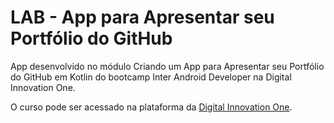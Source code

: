 # LAB -  App para Apresentar seu Portfólio do GitHub

App desenvolvido no módulo Criando um App para Apresentar seu Portfólio do GitHub em Kotlin do bootcamp Inter Android Developer na Digital Innovation One.

O curso pode ser acessado na plataforma da [Digital Innovation One](https://digitalinnovation.one/).

